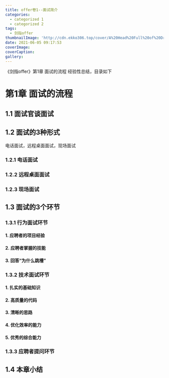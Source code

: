 ```yaml
---
title: offer卷1--面试简介
categories:
  - categorized 1
  - categorized 2
tags:
  - 剑指offer
thumbnailImage: 'http://cdn.ekko306.top/cover/A%20Head%20Full%20of%20Dreams.jpg'
date: 2021-06-05 09:17:53
coverImage:
coverCaption:
gallery:
---
```


《剑指offer》第1章 面试的流程 经验性总结，目录如下
<!-- more -->
<!-- toc -->

# 第1章 面试的流程
## 1.1 面试官谈面试
## 1.2 面试的3种形式
电话面试，远程桌面面试，现场面试
### 1.2.1 电话面试
### 1.2.2 远程桌面面试
### 1.2.3 现场面试
## 1.3 面试的3个环节
### 1.3.1 行为面试环节
#### 1. 应聘者的项目经验
#### 2. 应聘者掌握的技能
#### 3. 回答“为什么跳槽”
### 1.3.2 技术面试环节
#### 1. 扎实的基础知识
#### 2. 高质量的代码
#### 3. 清晰的思路
#### 4. 优化效率的能力
#### 5. 优秀的综合能力
### 1.3.3 应聘者提问环节
## 1.4 本章小结

